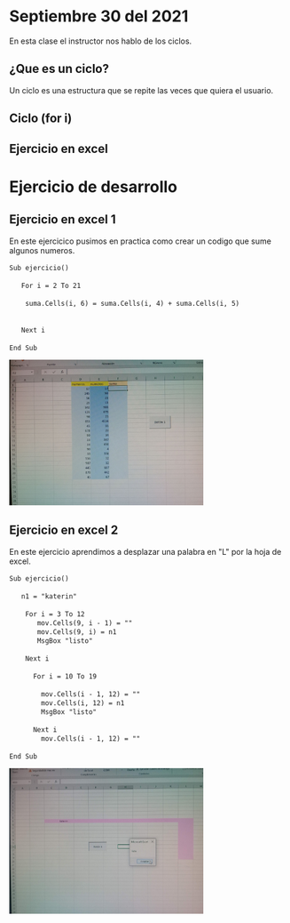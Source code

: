 # Septiembre 30 del 2021

En esta clase el instructor nos hablo de los ciclos.

## ¿Que es un ciclo?

Un ciclo es una estructura que se repite las veces que quiera el usuario.

## Ciclo (for i)
## Ejercicio en excel





# Ejercicio de desarrollo

## Ejercicio en excel 1

En este ejercicico pusimos en practica como crear un codigo que sume algunos numeros.

```
Sub ejercicio()

   For i = 2 To 21

    suma.Cells(i, 6) = suma.Cells(i, 4) + suma.Cells(i, 5)


   Next i

End Sub
```
<img src ="img-ejercicio-5/suma.jpg" width ="350">

## Ejercicio en excel 2

En este ejercicio aprendimos a desplazar una palabra en "L" por la hoja de excel.

```
Sub ejercicio()

   n1 = "katerin"

    For i = 3 To 12
       mov.Cells(9, i - 1) = ""
       mov.Cells(9, i) = n1
       MsgBox "listo"

    Next i

      For i = 10 To 19

        mov.Cells(i - 1, 12) = ""
        mov.Cells(i, 12) = n1
        MsgBox "listo"

      Next i
        mov.Cells(i - 1, 12) = ""

End Sub
```
<img src ="img-ejercicio-5/nombre.jpg" width ="350">
